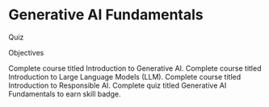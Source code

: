 # Generative AI Fundamentals

Quiz


Objectives

Complete course titled Introduction to Generative AI.
Complete course titled Introduction to Large Language Models (LLM).
Complete course titled Introduction to Responsible AI.
Complete quiz titled Generative AI Fundamentals to earn skill badge.
